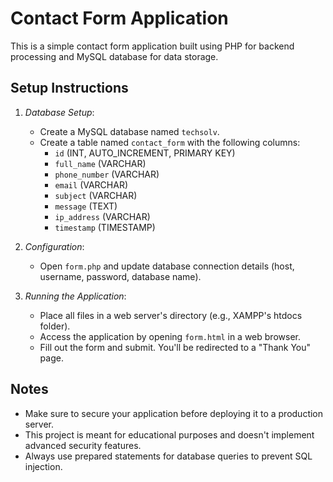 # Contact Form Application

This is a simple contact form application built using PHP for backend processing and MySQL database for data storage.

## Setup Instructions

1. *Database Setup*:
   - Create a MySQL database named `techsolv`.
   - Create a table named `contact_form` with the following columns:
     - `id` (INT, AUTO_INCREMENT, PRIMARY KEY)
     - `full_name` (VARCHAR)
     - `phone_number` (VARCHAR)
     - `email` (VARCHAR)
     - `subject` (VARCHAR)
     - `message` (TEXT)
     - `ip_address` (VARCHAR)
     - `timestamp` (TIMESTAMP)

2. *Configuration*:
   - Open `form.php` and update database connection details (host, username, password, database name).

3. *Running the Application*:
   - Place all files in a web server's directory (e.g., XAMPP's htdocs folder).
   - Access the application by opening `form.html` in a web browser.
   - Fill out the form and submit. You'll be redirected to a "Thank You" page.

## Notes
- Make sure to secure your application before deploying it to a production server.
- This project is meant for educational purposes and doesn't implement advanced security features.
- Always use prepared statements for database queries to prevent SQL injection.